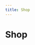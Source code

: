 ```yaml
---
title: Shop
---
```


# Shop

<!--
  width: px, % ...
  height: px
  url: String
  message: String
  scroll-bar: yes or no
 -->

<!-- <external-content width="80%" height="5000px" url="https://studieren-ohne-grenzen-shop.myspreadshop.de/" message="Officia est reprehenderit enim elit cupidatat fugiat ad magna ullamco nostrud aliquip aliquip eiusmod. Aliqua labore commodo et laboris velit enim aute magna deserunt sint culpa. Consectetur aliqua irure quis non exercitation officia ad ipsum velit elit ea commodo nostrud." ></external-content> -->

<external-content width="80%" height="1200px" url="https://www.betterplace.org/de/projects/53102/iframe_donations/new?background_color=ffffff&color=0077A9&donation_amount=50&bottom_logo=true&recurring_interval=single&utm_campaign=external_donation_forms&utm_source=domain: www.studieren-ohne-grenzen.org&utm_medium=project_53102&utm_content=www.studieren-ohne-grenzen.org&" message="Bitte bestätigen" ></external-content>
